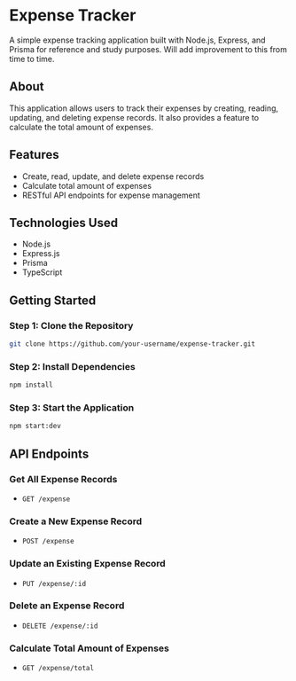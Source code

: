

# Expense Tracker

A simple expense tracking application built with Node.js, Express, and Prisma for reference and study purposes. Will add improvement to this from time to time.

## About

This application allows users to track their expenses by creating, reading, updating, and deleting expense records. It also provides a feature to calculate the total amount of expenses.

## Features

* Create, read, update, and delete expense records
* Calculate total amount of expenses
* RESTful API endpoints for expense management

## Technologies Used

* Node.js
* Express.js
* Prisma
* TypeScript

## Getting Started

### Step 1: Clone the Repository

```bash
git clone https://github.com/your-username/expense-tracker.git
```

### Step 2: Install Dependencies

```bash
npm install
```

### Step 3: Start the Application

```bash
npm start:dev
```

## API Endpoints

### Get All Expense Records

* `GET /expense`

### Create a New Expense Record

* `POST /expense`

### Update an Existing Expense Record

* `PUT /expense/:id`

### Delete an Expense Record

* `DELETE /expense/:id`

### Calculate Total Amount of Expenses

* `GET /expense/total`
